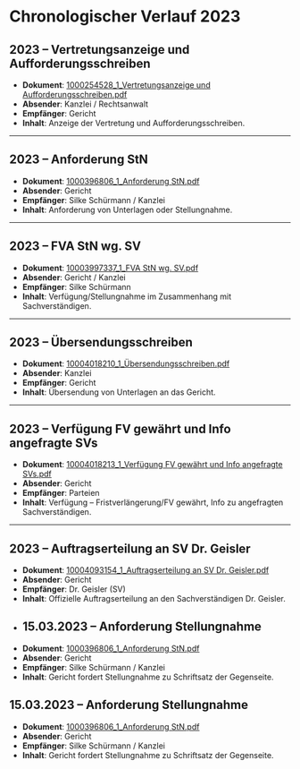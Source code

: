 # Chronologischer Verlauf 2023

## 2023 – Vertretungsanzeige und Aufforderungsschreiben
- **Dokument**: [1000254528_1_Vertretungsanzeige und Aufforderungsschreiben.pdf](../verfahren/1000254528_1_Vertretungsanzeige%20und%20Aufforderungsschreiben.pdf)  
- **Absender**: Kanzlei / Rechtsanwalt  
- **Empfänger**: Gericht  
- **Inhalt**: Anzeige der Vertretung und Aufforderungsschreiben.  

---

## 2023 – Anforderung StN
- **Dokument**: [1000396806_1_Anforderung StN.pdf](../verfahren/1000396806_1_Anforderung%20StN.pdf)  
- **Absender**: Gericht  
- **Empfänger**: Silke Schürmann / Kanzlei  
- **Inhalt**: Anforderung von Unterlagen oder Stellungnahme.  

---

## 2023 – FVA StN wg. SV
- **Dokument**: [10003997337_1_FVA StN wg. SV.pdf](../verfahren/10003997337_1_FVA%20StN%20wg.%20SV.pdf)  
- **Absender**: Gericht / Kanzlei  
- **Empfänger**: Silke Schürmann  
- **Inhalt**: Verfügung/Stellungnahme im Zusammenhang mit Sachverständigen.  

---

## 2023 – Übersendungsschreiben
- **Dokument**: [10004018210_1_Übersendungsschreiben.pdf](../verfahren/10004018210_1_Übersendungsschreiben.pdf)  
- **Absender**: Kanzlei  
- **Empfänger**: Gericht  
- **Inhalt**: Übersendung von Unterlagen an das Gericht.  

---

## 2023 – Verfügung FV gewährt und Info angefragte SVs
- **Dokument**: [10004018213_1_Verfügung FV gewährt und Info angefragte SVs.pdf](../verfahren/10004018213_1_Verfügung%20FV%20gewährt%20und%20Info%20angefragte%20SVs.pdf)  
- **Absender**: Gericht  
- **Empfänger**: Parteien  
- **Inhalt**: Verfügung – Fristverlängerung/FV gewährt, Info zu angefragten Sachverständigen.  

---

## 2023 – Auftragserteilung an SV Dr. Geisler
- **Dokument**: [10004093154_1_Auftragserteilung an SV Dr. Geisler.pdf](../verfahren/10004093154_1_Auftragserteilung%20an%20SV%20Dr.%20Geisler.pdf)  
- **Absender**: Gericht  
- **Empfänger**: Dr. Geisler (SV)  
- **Inhalt**: Offizielle Auftragserteilung an den Sachverständigen Dr. Geisler.
- ## 15.03.2023 – Anforderung Stellungnahme
- **Dokument**: [1000396806_1_Anforderung StN.pdf](../verfahren/1000396806_1_Anforderung%20StN.pdf)  
- **Absender**: Gericht  
- **Empfänger**: Silke Schürmann / Kanzlei  
- **Inhalt**: Gericht fordert Stellungnahme zu Schriftsatz der Gegenseite.
## 15.03.2023 – Anforderung Stellungnahme
- **Dokument**: [1000396806_1_Anforderung StN.pdf](../verfahren/1000396806_1_Anforderung%20StN.pdf)  
- **Absender**: Gericht  
- **Empfänger**: Silke Schürmann / Kanzlei  
- **Inhalt**: Gericht fordert Stellungnahme zu Schriftsatz der Gegenseite.

